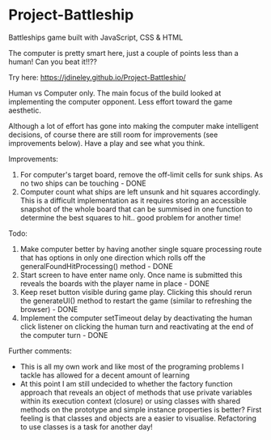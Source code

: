 # Project-Battleship

Battleships game built with JavaScript, CSS & HTML

The computer is pretty smart here, just a couple of points less than a human!  Can you beat it!!??

Try here:  https://jdineley.github.io/Project-Battleship/

Human vs Computer only. The main focus of the build looked at implementing the computer opponent. Less effort toward the game aesthetic.

Although a lot of effort has gone into making the computer make intelligent decisions, of course there are still room for improvements (see improvements below). Have a play and see what you think.

Improvements:

1. For computer's target board, remove the off-limit cells for sunk ships. As no two ships can be touching - DONE
2. Computer count what ships are left unsunk and hit squares accordingly.  This is a difficult implementation as it requires storing an accessible snapshot of the whole board that can be summised in one function to determine the best squares to hit..  good problem for another time!

Todo:

1.  Make computer better by having another single square processing route that has options in only one direction which rolls off the generalFoundHitProcessing() method - DONE
2.  Start screen to have enter name only. Once name is submitted this reveals the boards with the player name in place - DONE
3.  Keep reset button visible during game play. Clicking this should rerun the generateUI() method to restart the game (similar to refreshing the browser) - DONE
4.  Implement the computer setTimeout delay by deactivating the human click listener on clicking the human turn and reactivating at the end of the computer turn - DONE

Further comments:

- This is all my own work and like most of the programing problems I tackle has allowed for a decent amount of learning
- At this point I am still undecided to whether the factory function approach that reveals an object of methods that use private variables within its execution context (closure) or using classes with shared methods on the prototype and simple instance properties is better? First feeling is that classes and objects are a easier to visualise. Refactoring to use classes is a task for another day!
